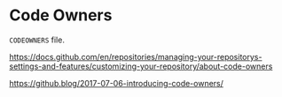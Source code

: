 # Code Owners

`CODEOWNERS` file.

<https://docs.github.com/en/repositories/managing-your-repositorys-settings-and-features/customizing-your-repository/about-code-owners>

<https://github.blog/2017-07-06-introducing-code-owners/>
